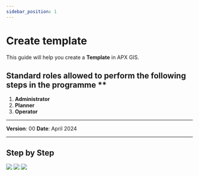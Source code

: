 ```yaml
---
sidebar_position: 1
---
```


# Create template

This guide will help you create a **Template** in APX GIS.

## Standard roles allowed to perform the following steps in the programme **

1.	**Administrator**
2.	**Planner**
3.	**Operator**

------------

**Version**: 00
**Date**: April 2024

------------
## **Step by Step**

![](/img/12.Templates/Template-Create01.png)
![](/img/12.Templates/Template-Create02.png)
![](/img/12.Templates/Template-Create03.png)